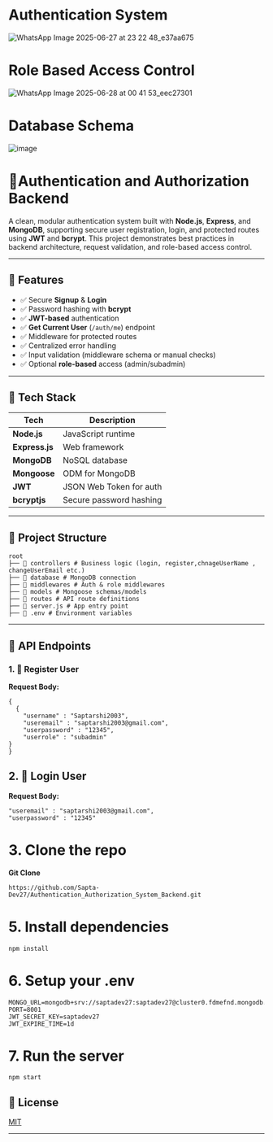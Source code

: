 # Authentication System 
![WhatsApp Image 2025-06-27 at 23 22 48_e37aa675](https://github.com/user-attachments/assets/8ab18c3c-463c-4bd0-8428-b29149d26d1c)

# Role Based Access Control
![WhatsApp Image 2025-06-28 at 00 41 53_eec27301](https://github.com/user-attachments/assets/7b52ad9c-7a86-4cee-affd-330e1b672e97)

# Database Schema 
![image](https://github.com/user-attachments/assets/c62ab55b-7d29-4023-b8da-11454adecad8)






# 🔐Authentication and Authorization Backend

A clean, modular authentication system built with **Node.js**, **Express**, and **MongoDB**, supporting secure user registration, login, and protected routes using **JWT** and **bcrypt**. This project demonstrates best practices in backend architecture, request validation, and role-based access control.

---

## 🚀 Features

- ✅ Secure **Signup** & **Login**
- ✅ Password hashing with **bcrypt**
- ✅ **JWT-based** authentication
- ✅ **Get Current User** (`/auth/me`) endpoint
- ✅ Middleware for protected routes
- ✅ Centralized error handling
- ✅ Input validation (middleware schema or manual checks)
- ✅ Optional **role-based** access (admin/subadmin)

---

## 🧰 Tech Stack

| Tech         | Description                            |
|--------------|----------------------------------------|
| **Node.js**  | JavaScript runtime                     |
| **Express.js**| Web framework                          |
| **MongoDB**   | NoSQL database                        |
| **Mongoose**  | ODM for MongoDB                        |
| **JWT**       | JSON Web Token for auth                |
| **bcryptjs**  | Secure password hashing                |

---

## 📂 Project Structure
```
root
├── 📁 controllers # Business logic (login, register,chnageUserName , changeUserEmail etc.)
├── 📁 database # MongoDB connection
├── 📁 middlewares # Auth & role middlewares
├── 📁 models # Mongoose schemas/models
├── 📁 routes # API route definitions
├── 📄 server.js # App entry point
├── 📄 .env # Environment variables
```

---

## 🔄 API Endpoints

### 1. 🔐 Register User


**Request Body:**
```
{
  {
    "username" : "Saptarshi2003",
    "useremail" : "saptarshi2003@gmail.com",
    "userpassword" : "12345",
    "userrole" : "subadmin"
}
}
```
## 2.  🔐 Login User
**Request Body:**

```
"useremail" : "saptarshi2003@gmail.com",
"userpassword" : "12345"
```
# 3. Clone the repo
**Git Clone**
```
https://github.com/Sapta-Dev27/Authentication_Authorization_System_Backend.git
```

# 5. Install dependencies
```
npm install
```

# 6. Setup your .env
```
MONGO_URL=mongodb+srv://saptadev27:saptadev27@cluster0.fdmefnd.mongodb.net/
PORT=8001
JWT_SECRET_KEY=saptadev27
JWT_EXPIRE_TIME=1d
```

# 7. Run the server 

```
npm start
```

## 📄 License

[MIT](https://choosealicense.com/licenses/mit/)

---


